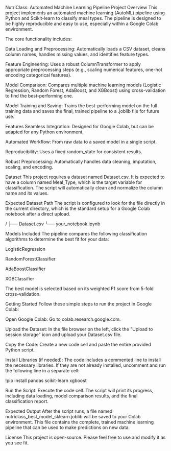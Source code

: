NutriClass: Automated Machine Learning Pipeline
Project Overview
This project implements an automated machine learning (AutoML) pipeline using Python and Scikit-learn to classify meal types. The pipeline is designed to be highly reproducible and easy to use, especially within a Google Colab environment.

The core functionality includes:

Data Loading and Preprocessing: Automatically loads a CSV dataset, cleans column names, handles missing values, and identifies feature types.

Feature Engineering: Uses a robust ColumnTransformer to apply appropriate preprocessing steps (e.g., scaling numerical features, one-hot encoding categorical features).

Model Comparison: Compares multiple machine learning models (Logistic Regression, Random Forest, AdaBoost, and XGBoost) using cross-validation to find the best-performing one.

Model Training and Saving: Trains the best-performing model on the full training data and saves the final, trained pipeline to a .joblib file for future use.

Features
Seamless Integration: Designed for Google Colab, but can be adapted for any Python environment.

Automated Workflow: From raw data to a saved model in a single script.

Reproducibility: Uses a fixed random_state for consistent results.

Robust Preprocessing: Automatically handles data cleaning, imputation, scaling, and encoding.

Dataset
This project requires a dataset named Dataset.csv. It is expected to have a column named Meal_Type, which is the target variable for classification. The script will automatically clean and normalize the column name and its values.

Expected Dataset Path
The script is configured to look for the file directly in the current directory, which is the standard setup for a Google Colab notebook after a direct upload.

/
├── Dataset.csv
└── your_notebook.ipynb

Models Included
The pipeline compares the following classification algorithms to determine the best fit for your data:

LogisticRegression

RandomForestClassifier

AdaBoostClassifier

XGBClassifier

The best model is selected based on its weighted F1 score from 5-fold cross-validation.

Getting Started
Follow these simple steps to run the project in Google Colab:

Open Google Colab: Go to colab.research.google.com.

Upload the Dataset: In the file browser on the left, click the "Upload to session storage" icon and upload your Dataset.csv file.

Copy the Code: Create a new code cell and paste the entire provided Python script.

Install Libraries (if needed): The code includes a commented line to install the necessary libraries. If they are not already installed, uncomment and run the following line in a separate cell:

!pip install pandas scikit-learn xgboost

Run the Script: Execute the code cell. The script will print its progress, including data loading, model comparison results, and the final classification report.

Expected Output
After the script runs, a file named nutriclass_best_model_sklearn.joblib will be saved to your Colab environment. This file contains the complete, trained machine learning pipeline that can be used to make predictions on new data.

License
This project is open-source. Please feel free to use and modify it as you see fit.
